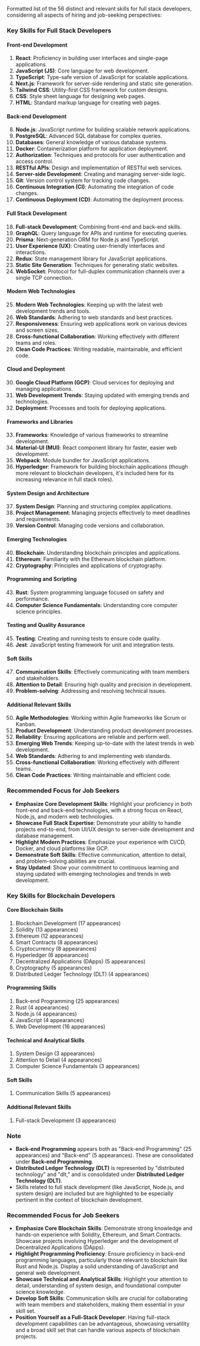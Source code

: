 
Formatted list of the 56 distinct and relevant skills for full stack developers, considering all aspects of hiring and job-seeking perspectives:

### Key Skills for Full Stack Developers

#### Front-end Development
1. **React**: Proficiency in building user interfaces and single-page applications.
2. **JavaScript (JS)**: Core language for web development.
3. **TypeScript**: Type-safe version of JavaScript for scalable applications.
4. **Next.js**: Framework for server-side rendering and static site generation.
5. **Tailwind CSS**: Utility-first CSS framework for custom designs.
6. **CSS**: Style sheet language for designing web pages.
7. **HTML**: Standard markup language for creating web pages.

#### Back-end Development
8. **Node.js**: JavaScript runtime for building scalable network applications.
9. **PostgreSQL**: Advanced SQL database for complex queries.
10. **Databases**: General knowledge of various database systems.
11. **Docker**: Containerization platform for application deployment.
12. **Authorization**: Techniques and protocols for user authentication and access control.
13. **RESTful APIs**: Design and implementation of RESTful web services.
14. **Server-side Development**: Creating and managing server-side logic.
15. **Git**: Version control system for tracking code changes.
16. **Continuous Integration (CI)**: Automating the integration of code changes.
17. **Continuous Deployment (CD)**: Automating the deployment process.

#### Full Stack Development
18. **Full-stack Development**: Combining front-end and back-end skills.
19. **GraphQL**: Query language for APIs and runtime for executing queries.
20. **Prisma**: Next-generation ORM for Node.js and TypeScript.
21. **User Experience (UX)**: Creating user-friendly interfaces and interactions.
22. **Redux**: State management library for JavaScript applications.
23. **Static Site Generation**: Techniques for generating static websites.
24. **WebSocket**: Protocol for full-duplex communication channels over a single TCP connection.

#### Modern Web Technologies
25. **Modern Web Technologies**: Keeping up with the latest web development trends and tools.
26. **Web Standards**: Adhering to web standards and best practices.
27. **Responsiveness**: Ensuring web applications work on various devices and screen sizes.
28. **Cross-functional Collaboration**: Working effectively with different teams and roles.
29. **Clean Code Practices**: Writing readable, maintainable, and efficient code.

#### Cloud and Deployment
30. **Google Cloud Platform (GCP)**: Cloud services for deploying and managing applications.
31. **Web Development Trends**: Staying updated with emerging trends and technologies.
32. **Deployment**: Processes and tools for deploying applications.

#### Frameworks and Libraries
33. **Frameworks**: Knowledge of various frameworks to streamline development.
34. **Material-UI (MUI)**: React component library for faster, easier web development.
35. **Webpack**: Module bundler for JavaScript applications.
36. **Hyperledger**: Framework for building blockchain applications (though more relevant to blockchain developers, it's included here for its increasing relevance in full stack roles).

#### System Design and Architecture
37. **System Design**: Planning and structuring complex applications.
38. **Project Management**: Managing projects effectively to meet deadlines and requirements.
39. **Version Control**: Managing code versions and collaboration.

#### Emerging Technologies
40. **Blockchain**: Understanding blockchain principles and applications.
41. **Ethereum**: Familiarity with the Ethereum blockchain platform.
42. **Cryptography**: Principles and applications of cryptography.

#### Programming and Scripting
43. **Rust**: System programming language focused on safety and performance.
44. **Computer Science Fundamentals**: Understanding core computer science principles.

#### Testing and Quality Assurance
45. **Testing**: Creating and running tests to ensure code quality.
46. **Jest**: JavaScript testing framework for unit and integration tests.

#### Soft Skills
47. **Communication Skills**: Effectively communicating with team members and stakeholders.
48. **Attention to Detail**: Ensuring high quality and precision in development.
49. **Problem-solving**: Addressing and resolving technical issues.

#### Additional Relevant Skills
50. **Agile Methodologies**: Working within Agile frameworks like Scrum or Kanban.
51. **Product Development**: Understanding product development processes.
52. **Reliability**: Ensuring applications are reliable and perform well.
53. **Emerging Web Trends**: Keeping up-to-date with the latest trends in web development.
54. **Web Standards**: Adhering to and implementing web standards.
55. **Cross-functional Collaboration**: Working effectively with different teams.
56. **Clean Code Practices**: Writing maintainable and efficient code.

### Recommended Focus for Job Seekers
- **Emphasize Core Development Skills**: Highlight your proficiency in both front-end and back-end technologies, with a strong focus on React, Node.js, and modern web technologies.
- **Showcase Full Stack Expertise**: Demonstrate your ability to handle projects end-to-end, from UI/UX design to server-side development and database management.
- **Highlight Modern Practices**: Emphasize your experience with CI/CD, Docker, and cloud platforms like GCP.
- **Demonstrate Soft Skills**: Effective communication, attention to detail, and problem-solving abilities are crucial.
- **Stay Updated**: Show your commitment to continuous learning and staying updated with emerging technologies and trends in web development.

### Key Skills for Blockchain Developers

#### Core Blockchain Skills
1. Blockchain Development (17 appearances)
2. Solidity (13 appearances)
3. Ethereum (12 appearances)
4. Smart Contracts (8 appearances)
5. Cryptocurrency (8 appearances)
6. Hyperledger (6 appearances)
7. Decentralized Applications (DApps) (5 appearances)
8. Cryptography (5 appearances)
9. Distributed Ledger Technology (DLT) (4 appearances)

#### Programming Skills
1. Back-end Programming (25 appearances)
2. Rust (4 appearances)
3. Node.js (4 appearances)
4. JavaScript (4 appearances)
5. Web Development (16 appearances) 

#### Technical and Analytical Skills
1. System Design (3 appearances)
2. Attention to Detail (4 appearances)
3. Computer Science Fundamentals (3 appearances)

#### Soft Skills
1. Communication Skills (5 appearances)

#### Additional Relevant Skills
1. Full-stack Development (3 appearances)

### Note
- **Back-end Programming** appears both as "Back-end Programming" (25 appearances) and "Back-end" (5 appearances). These are consolidated under **Back-end Programming**.
- **Distributed Ledger Technology (DLT)** is represented by "distributed technology" and "dlt," and is consolidated under **Distributed Ledger Technology (DLT)**.
- Skills related to full stack development (like JavaScript, Node.js, and system design) are included but are highlighted to be especially pertinent in the context of blockchain development.

### Recommended Focus for Job Seekers
- **Emphasize Core Blockchain Skills**: Demonstrate strong knowledge and hands-on experience with Solidity, Ethereum, and Smart Contracts. Showcase projects involving Hyperledger and the development of Decentralized Applications (DApps).
- **Highlight Programming Proficiency**: Ensure proficiency in back-end programming languages, particularly those relevant to blockchain like Rust and Node.js. Display a solid understanding of JavaScript and general web development.
- **Showcase Technical and Analytical Skills**: Highlight your attention to detail, understanding of system design, and foundational computer science knowledge.
- **Develop Soft Skills**: Communication skills are crucial for collaborating with team members and stakeholders, making them essential in your skill set.
- **Position Yourself as a Full-Stack Developer**: Having full-stack development capabilities can be advantageous, showcasing versatility and a broad skill set that can handle various aspects of blockchain projects.